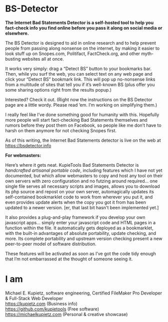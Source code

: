 # BS-Detector

**The Internet Bad Statements Detector is a self-hosted tool to help you fact-check info you find online before you pass it along on social media or elsewhere.**

The BS Detector is designed to aid in online research and to help prevent people from passing along nonsense on the internet, by making it easier to look stuff up on Snopes.com, Politifact, FactCheck.org, and other myth-busting websites all at once.

It works very simply: drag a “Detect BS” button to your bookmarks bar. Then, while you surf the web, you can select text on any web page and click your “Detect BS” bookmark link. This will pop up no-nonsense links from a multitude of sites that tell you if it’s well-known BS (plus offer you some sharing options right from the results popup.)

Interested? Check it out. (Right now the instructions on the BS Detector page are a little wordy. Please read ’em. I’m working on simplifying them.)

I really feel like I’ve done something good for humanity with this. Hopefully more people will start fact-checking Bad Statements themselves and rumors before they post them on Facebook, so people like me don’t have to harsh on them anymore for not checking Snopes first.

As of this writing, the Internet Bad Statements detector is live on the web at https://bsdetector.info

**For webmasters:**

Here’s where it gets neat. KupieTools Bad Statements Detector is *handcrafted artisanal portable code*, including features which I have not yet documented, but which allow webmasters to copy and host any tool on their own servers with zero configuration and no futzing around required… one single file serves all necessary scripts and images, allows you to download its php source and repost on your own server, automagically updates its self-contained bookmarklet code to work from wherever you put it, and even provides update alerts when the copy you got it from has been updated to a newer version. [er, that last bit hasn't been implemented yet.]

It also provides a plug-and-play framework if you develop your own javascript apps… simply enter your javascript code and HTML pages in a function within the file. It automatically gets deployed as a bookmarklet, with the built-in advantages of absolute portability, update checking, and more. Its complete portability and upstream version checking present a new peer-to-peer model of software distribution.

These features will be activated as soon as I’ve got the code tidy enough that I’m not embarrassed at the thought of someone seeing it.

# I am
Michael E. Kupietz, software engineering, Certified FileMaker Pro Developer & Full-Stack Web Developer  
https://kupietz.com (Business info)  
https://github.com/kupietools (Free software)  
https://michaelkupietz.com (Personal & creative showcase)  
